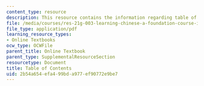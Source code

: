 ```yaml
---
content_type: resource
description: This resource contains the information regarding table of contents.
file: /media/courses/res-21g-003-learning-chinese-a-foundation-course-in-mandarin-spring-2011/2b54a654efa499bda977ef90772e9be7_MITRES_21G_003S11_toc.pdf
file_type: application/pdf
learning_resource_types:
- Online Textbooks
ocw_type: OCWFile
parent_title: Online Textbook
parent_type: SupplementalResourceSection
resourcetype: Document
title: Table of Contents
uid: 2b54a654-efa4-99bd-a977-ef90772e9be7
---
```

